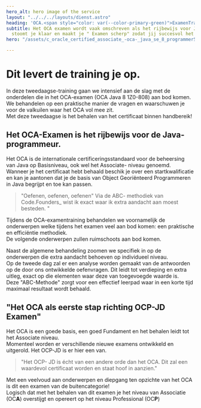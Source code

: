 ```yaml
---
hero_alt: hero image of the service
layout: "../../../layouts/dienst.astro"
heading: 'OCA.<span style="color: var(--color-primary-green)">ExamenTraining</span>_'
subtitle: Het OCA examen wordt vaak omschreven als het rijbewijs voor JAVA. Deze training
  stoomt je klaar en maakt je " Examen scherp" zodat jij succesvol het OCA behaalt.
hero: "/assets/c_oracle_certified_associate_-oca-_java_se_8_programmer5d6984f6-e3c9-eb11-bacc-000d3a21e9d7.png"

---
```

# Dit levert de training je op.

In deze tweedaagse-training gaan we intensief aan de slag met de onderdelen die in het OCA-examen (OCA Java 8 1Z0-808) aan bod komen. We behandelen op een praktische manier de vragen en waarschuwen je voor de valkuilen waar het OCA vol mee zit.  
Met deze tweedaagse is het behalen van het certificaat binnen handbereik!

## Het OCA-Examen is het rijbewijs voor de Java-programmeur.

Het OCA is de internationale certificeringsstandaard voor de beheersing van Java op Basisniveau, ook wel het Associate- niveau genoemd.  
Wanneer je het certificaat hebt behaald beschik je over een startkwalificatie en kan je aantonen dat je de basis van Object Georiënteerd Programmeren in Java begrijpt en toe kan passen.

> "Oefenen, oefenen, oefenen"  Via de ABC- methodiek van Code.Founders_ wist ik exact waar ik extra aandacht aan moest besteden. "

Tijdens de OCA-examentraining behandelen we voornamelijk de onderwerpen welke tijdens het examen veel aan bod komen: een praktische en efficiëntie methodiek.  
De volgende onderwerpen zullen ruimschoots aan bod komen.

Naast de algemene behandeling zoomen we specifiek in op de onderwerpen die extra aandacht behoeven op individueel niveau.  
Op de tweede dag zal er een analyse worden gemaakt van de antwoorden op de door ons ontwikkelde oefenvragen. Dit leidt tot verdieping en extra uitleg, exact op die elementen waar deze van toegevoegde waarde is.  
Deze "ABC-Methode" zorgt voor een effectief leerpad waar in een korte tijd maximaal resultaat wordt behaald.

## "Het OCA als eerste stap richting OCP-JD Examen"

Het OCA is een goede basis, een goed Fundament en het behalen leidt tot het Associate niveau.  
Momenteel worden er verschillende nieuwe examens ontwikkeld en uitgerold. Het OCP-JD is er hier een van.

> "Het OCP- JD is écht van een andere orde dan het OCA. Dit zal een waardevol certificaat worden en staat hoof in aanzien."

Met een veelvoud aan onderwerpen en diepgang ten opzichte van het OCA is dit een examen van de buitencategorie!  
Logisch dat met het behalen van dit examen je het niveau van Associatie (OC**A**) overstijgt  en opereert op het niveau Professional (OC**P**)